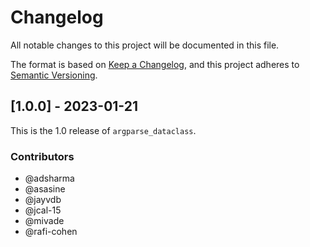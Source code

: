 # Changelog

All notable changes to this project will be documented in this file.

The format is based on [Keep a Changelog](https://keepachangelog.com/en/1.0.0/),
and this project adheres to [Semantic Versioning](https://semver.org/spec/v2.0.0.html).

## [1.0.0] - 2023-01-21

This is the 1.0 release of `argparse_dataclass`.

### Contributors

* @adsharma
* @asasine
* @jayvdb
* @jcal-15
* @mivade
* @rafi-cohen
